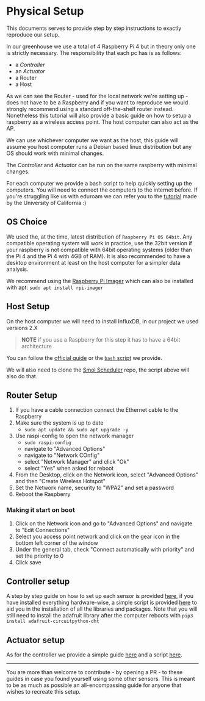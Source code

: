 # Physical Setup

This documents serves to provide step by step instructions to exactly reproduce our setup.

In our greenhouse we use a total of 4 Raspberry Pi 4 but in theory only one is strictly necessary.
The responsibility that each pc has is as follows:

- a _Controller_
- an _Actuator_
- a Router
- a Host

As we can see the Router - used for the local network we're setting up - does not have to be a Raspberry and if you want to reproduce we would strongly recommend using a standard off-the-shelf router instead. Nonetheless this tutorial will also provide a basic guide on how to setup a raspberry as a wireless access point. The host computer can also act as the AP.

We can use whichever computer we want as the host, this guide will assume you host computer runs a Debian based linux distribution but any OS should work with minimal changes.

The _Controller_ and _Actuator_ can be run on the same raspberry with minimal changes.

For each computer we provide a bash script to help quickly setting up the computers. You will need to connect the computers to the internet before. If you're struggling like us with eduroam we can refer you to the [tutorial](https://inrg.soe.ucsc.edu/howto-connect-raspberry-to-eduroam/) made by the University of California :)

## OS Choice

We used the, at the time, latest distribution of `Raspberry Pi OS 64bit`. Any compatible operating system will work in practice, use the 32bit version if your raspberry is not compatible with 64bit operating systems (older than the Pi 4 and the Pi 4 with 4GB of RAM). It is also recommended to have a desktop environment at least on the host computer for a simpler data analysis.

We recommend using the [Raspberry Pi Imager](https://www.raspberrypi.com/software) which can also be installed with apt: `sudo apt install rpi-imager`

## Host Setup

On the host computer we will need to install InfluxDB, in our project we used versions 2.X

> **NOTE** if you use a Raspberry for this step it has to have a 64bit architecture

You can follow the [official guide](https://docs.influxdata.com/influxdb/v2.7/install/?t=Raspberry+Pi) or the [`bash` script](scripts/host.sh) we provide.

We will also need to clone the [Smol Scheduler](https://www.github.com/N-essuno/smol-scheduler) repo, the script above will also do that.

## Router Setup

1. If you have a cable connection connect the Ethernet cable to the Raspberry
2. Make sure the system is up to date
    - `sudo apt update && sudo apt upgrade -y`
3. Use raspi-config to open the network manager
    - `sudo raspi-config`
    - navigate to "Advanced Options"
    - navigate to "Network COnfig"
    - select "Network Manager" and click "Ok"
    - select "Yes" when asked for reboot
4. From the Desktop, click on the Network icon, select "Advanced Options" and then "Create Wireless Hotspot"
5. Set the Network name, security to "WPA2" and set a password
6. Reboot the Raspberry

### Making it start on boot

1. Click on the Network icon and go to "Advanced Options" and navigate to "Edit Connections"
2. Select you access point network and click on the gear icon in the bottom left corner of the window
3. Under the general tab, check "Connect automatically with priority" and set the priority to 0
4. Click save

<!-- TODO: fix images, make your own -->

## Controller setup

A step by step guide on how to set up each sensor is provided [here](controller-instructions.md), if you have installed everything hardware-wise, a simple script is provided [here](scripts/controller.sh) to aid you in the installation of all the libraries and packages. Note that you will still need to install the adafruit library after the computer reboots with `pip3 install adafruit-circuitpython-dht`

## Actuator setup

As for the controller we provide a simple guide [here](actuator-instructions.md) and a script [here](scripts/actuator.sh).

---

You are more than welcome to contribute - by opening a PR - to these guides in case you found yourself using some other sensors. This is meant to be as much as possible an all-encompassing guide for anyone that wishes to recreate this setup.
